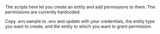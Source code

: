 The scripts here let you create an entity and add permissions to them. The permissions are currently hardcoded.

Copy .env.sample to .env and update with your credentials, the entity type you want to create, and the entity to which you want to grant permission.

